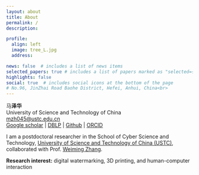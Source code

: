 ```yaml
---
layout: about
title: About
permalink: /
description: 

profile:
  align: left
  image: tree_L.jpg
  address: 

news: false  # includes a list of news items
selected_papers: true # includes a list of papers marked as "selected={true}"
highlights: false
social: true  # includes social icons at the bottom of the page
# No.96, JinZhai Road Baohe District, Hefei, Anhui, China<br>
---
```

马**泽华**<br>
University of Science and Technology of China<br>
mzh045@ustc.edu.cn<br>
[Google scholar](https://scholar.google.com/citations?user=Eom6m6UAAAAJ) | [DBLP](https://dblp.org/pid/240/2623.html) | [Github](https://github.com/mzh045) | [ORCID](https://orcid.org/0000-0002-8153-341X)

I am a postdoctoral researcher in the School of Cyber Science and Technology, [University of Science and Technology of China (USTC)](https://www.ustc.edu.cn/), collaborated with Prof. [Weiming Zhang](http://staff.ustc.edu.cn/~zhangwm/).

**Research interest:** digital watermarking, 3D printing, and human-computer interaction
